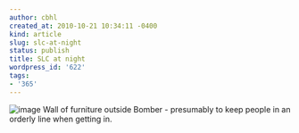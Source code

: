 ```yaml
---
author: cbhl
created_at: 2010-10-21 10:34:11 -0400
kind: article
slug: slc-at-night
status: publish
title: SLC at night
wordpress_id: '622'
tags:
- '365'
---
```


![image](http://images.azuresky.ca/blog/wp-content/uploads/2010/10/wpid-IMG_20101020_225620.jpg)
Wall of furniture outside Bomber - presumably to keep people in an
orderly line when getting in.
